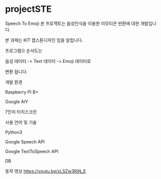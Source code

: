 # projectSTE
Speech To Emoji
본 프로젝트는 음성인식을 이용한 이모티콘 반환에 대한 개발입니다.

본 과제는 KIT 캡스톤디자인 임을 알립니다.

프로그램으 순서도는

음성 데이터 -> Text 데이터 -> Emoji 데이터로

변환 됩니다.

개발 환경

Raspberry PI B+

Google AIY

7인치 터치스크린


사용 언어 및 기술

Python3

Google Speech API

Google TextToSpeech API

DB

동작 영상
https://youtu.be/xLSZw3RiN_E
